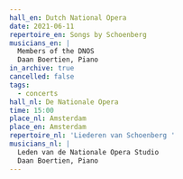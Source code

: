 ```yaml
---
hall_en: Dutch National Opera
date: 2021-06-11
repertoire_en: Songs by Schoenberg
musicians_en: |
  Members of the DNOS
  Daan Boertien, Piano
in_archive: true
cancelled: false
tags:
  - concerts
hall_nl: De Nationale Opera
time: 15:00
place_nl: Amsterdam
place_en: Amsterdam
repertoire_nl: 'Liederen van Schoenberg '
musicians_nl: |
  Leden van de Nationale Opera Studio
  Daan Boertien, Piano
---
```

